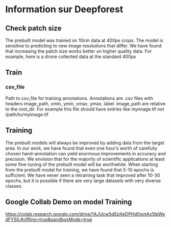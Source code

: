 # Information sur Deepforest

## Check patch size
The prebuilt model was trained on 10cm data at 400px crops. The model is sensitive to predicting to new image resolutions that differ. We have found that increasing the patch size works better on higher quality data. For example, here is a drone collected data at the standard 400px

## Train
### csv_file
Path to csv_file for training annotations. Annotations are .csv files with headers image_path, xmin, ymin, xmax, ymax, label. image_path are relative to the root_dir. For example this file should have entries like myimage.tif not /path/to/myimage.tif

## Training
The prebuilt models will always be improved by adding data from the target area. In our work, we have found that even one hour’s worth of carefully chosen hand-annotation can yield enormous improvements in accuracy and precision. We envision that for the majority of scientific applications at least some fine-tuning of the prebuilt model will be worthwhile. When starting from the prebuilt model for training, we have found that 5-10 epochs is sufficient. We have never seen a retraining task that improved after 10-30 epochs, but it is possible if there are very large datasets with very diverse classes.

## Google Collab Demo on model Training

https://colab.research.google.com/drive/1AJUcw5dEpXeDPHd0sotAz5lpWedFYSIL#offline=true&sandboxMode=true